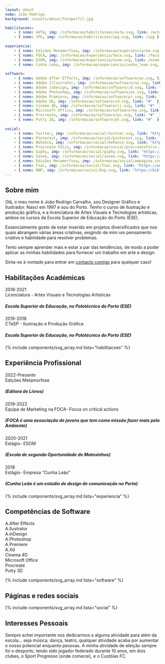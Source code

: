 ```yaml
---
layout: about
nome: João Rodrigo
background: /assets/about/fotoperfil.jpg

habilitacoes:
    - { nome: AVTA, img: /informacao/habilitacoes/avta.svg, link: /avta }
    - { nome: IPG, img: /informacao/habilitacoes/ipg.svg, link: /ipg }
    
experiencia:
    - { nome: Edições Metamorfose, img: /informacao/experiencia/em.svg, link: /edicoes-metamorfose }
    - { nome: FOCA, img: /informacao/experiencia/foca.svg, link: /foca }
    - { nome: ESOM, img: /informacao/experiencia/esom.svg, link: /esom }
    - { nome: Cunha Leão, img: /informacao/experiencia/cunha_leao.svg, link: /cunha-leao }
   
software:
    - { nome: Adobe After Effects, img: /informacao/software/ae.svg, link: "#" }
    - { nome: Adobe Illustrator, img: /informacao/software/ai.svg, link: "#"  }
    - { nome: Adobe inDesign, img: /informacao/software/id.svg, link: "#"  }
    - { nome: Adobe Photoshop, img: /informacao/software/ps.svg, link: "#"  }
    - { nome: Adobe Premiere, img: /informacao/software/pr.svg, link: "#"  }
    - { nome: Adobe XD, img: /informacao/software/xd.svg, link: "#"  }
    - { nome: Cinema 4D, img: /informacao/software/ci.svg, link: "#"  }
    - { nome: Microsoft Office, img: /informacao/software/mo.svg, link: "#"  }
    - { nome: Procreate, img: /informacao/software/pc.svg, link: "#"  }
    - { nome: Putty 3D, img: /informacao/software/pt.svg, link: "#"  }
  
social:
    - { nome: Twitter, img: /informacao/social/twitter.svg, link: "https://twitter.com/JoaoRodrigo86" }
    - { nome: Pinterest, img: /informacao/social/pinterest.svg, link: "https://www.pinterest.pt/JoaoRodrigoCarvalho/" }
    - { nome: Behance, img: /informacao/social/behance.svg, link: "https://www.behance.net/joaocarvalho29" }
    - { nome: Procreate Folio, img: /informacao/social/procreatefolio.svg, link: "https://folio.procreate.com/joaorodrigo" }
    - { nome: Giphy, img: /informacao/social/giphy.svg, link: "https://giphy.com/channel/joaorodrigocarvalho" }
    - { nome: Savee, img: /informacao/social/savee.svg, link: "https://savee.it/joaorodrigocarvalho/" }
    - { nome: Edições Metamorfose, img: /informacao/social/empagina.svg, link: "https://edicoesmetamorfose.pt/2022/10/04/joao-rodrigo-carvalho/" }
    - { nome: Fnac, img: /informacao/social/fnac.svg, link: "https://www.fnac.pt/ia1016675/Joao-Rodrigo-Carvalho" }
    - { nome: BNP, img: /informacao/social/bnp.svg, link: "https://bibliografia.bnportugal.gov.pt/bnp/bnp.exe/q?mfn=273943&qf_AU==CARVALHO%2C%20JOAO%20RODRIGO%2C%201997-" }
---
```


## Sobre mim

Olá, o meu nome é João Rodrigo Carvalho, sou Designer Gráfico e Ilustrador. Nasci em 1997 e sou do Porto. Tenho o curso de Ilustração e produção gráfica, e a licenciatura de Artes Visuais e Tecnologias artísticas, ambos os cursos da Escola Superior de Educação do Porto (ESE).

Essencialmente gosto de estar inserido em projetos diversificados que nos quais abrangem várias áreas criativas, exigindo de mim um pensamento criativo e habilidade para resolver problemas. 

Tento sempre aprender mais e estar a par das tendências, de modo a poder aplicar as minhas habilidades para fornecer um trabalho em arte e design.

Sinta-se à vontade para entrar em [contacto comigo](/contactos) para qualquer caso!



## Habilitações Académicas
<!-- Usa 3 espaços para fazer paragrafo, ou usa <br> -->
2018-2021   
Licenciatura - Artes Visuais e Tecnologias Artísticas
<!-- Usa 5 # em vez e 6 nesta pagina -->
##### Escola Superior de Educação, no Polotécnico do Porto (ESE) 

2016-2018   
CTeSP - Ilustração e Produção Gráfica 
##### Escola Superior de Educação, no Polotécnico do Porto (ESE)

{% include components/svg_array.md lista="habilitacoes" %}

## Experiência Profissional

2022-Presente   
Edições Metamorfose
##### (Editora de Livros) 

2019-2022   
Equipa de Marketing na FOCA- Focus on critical actions
##### (FOCA é uma associação de jovens que tem como missão fazer mais pelo Ambiente) 

2020-2021   
Estágio- ESOM 
##### (Escola de segunda Oportunidade de Matosinhos)

2018<br>
Estágio- Empresa “Cunha Leão”
##### (Cunha Leão é um estúdio de design de comunicação no Porto)

{% include components/svg_array.md lista="experiencia" %}

## Competências de Software

A.After Effects   
A.Ilustrator   
A.inDesign   
A.Photoshop   
A.Premiere   
A.Xd   
Cinema 4D   
Microsoft Office   
Procreate   
Putty 3D   

{% include components/svg_array.md lista="software" %}

## Páginas e redes sociais

{% include components/svg_array.md lista="social" %}

## Interesses Pessoais

Sempre achei importante nos dedicarmos a alguma atividade para além da escola… seja música, dança, teatro, qualquer atividade acaba por aumentar o nosso potencial enquanto pessoas. A minha atividade de eleição sempre foi o desporto, tendo sido jogador federado durante 10 anos, em dois clubes, o Sport Progresso (onde comecei), e o Custóias FC.